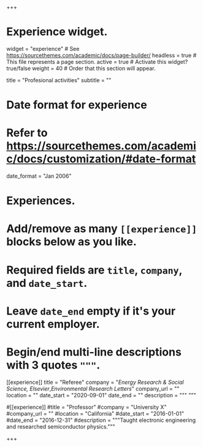 +++
# Experience widget.
widget = "experience"  # See https://sourcethemes.com/academic/docs/page-builder/
headless = true  # This file represents a page section.
active = true  # Activate this widget? true/false
weight = 40  # Order that this section will appear.

title = "Profesional activities"
subtitle = ""

# Date format for experience
#   Refer to https://sourcethemes.com/academic/docs/customization/#date-format
date_format = "Jan 2006"

# Experiences.
#   Add/remove as many `[[experience]]` blocks below as you like.
#   Required fields are `title`, `company`, and `date_start`.
#   Leave `date_end` empty if it's your current employer.
#   Begin/end multi-line descriptions with 3 quotes `"""`.
[[experience]]
  title = "Referee"
  company = "*Energy Research & Social Science, Elsevier*,*Environmental Research Letters*"
  company_url = ""
  location = ""
  date_start = "2020-09-01"
  date_end = ""
  description = """
  """
  
#[[experience]]
#title = "Professor"
#company = "University X"
#company_url = ""
#location = "California"
#date_start = "2016-01-01"
#date_end = "2016-12-31"
#description = """Taught electronic engineering and researched semiconductor physics."""

+++
